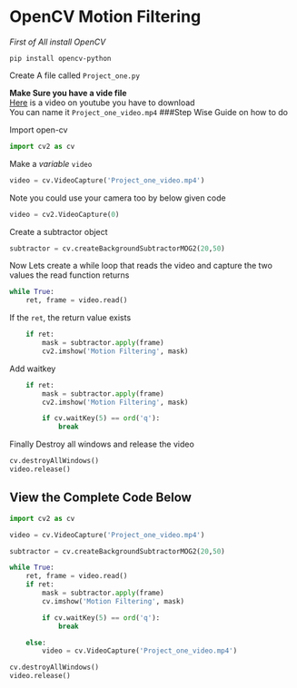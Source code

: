 
# OpenCV Motion Filtering
_First of All install OpenCV_

```
pip install opencv-python
```

Create A file called `Project_one.py`

**Make Sure you have a vide file**  
[Here](https://www.youtube.com/watch?v=ORrrKXGx2SE) is a video on youtube you have to download  
You can name it `Project_one_video.mp4`
###Step Wise Guide on how to do  

Import open-cv  
```python
import cv2 as cv
```
Make a _variable_ `video` 
```python
video = cv.VideoCapture('Project_one_video.mp4')
```
Note you could use your camera too by below given code 

```python
video = cv2.VideoCapture(0)
```

Create a subtractor object
```python
subtractor = cv.createBackgroundSubtractorMOG2(20,50)
```

Now Lets create a while loop that reads the video and capture the two values the read function returns  
```python
while True:
    ret, frame = video.read()
```

If the `ret`, the return value exists 

```python
    if ret:
        mask = subtractor.apply(frame)
        cv2.imshow('Motion Filtering', mask)
```

Add waitkey

```python
    if ret:
        mask = subtractor.apply(frame)
        cv2.imshow('Motion Filtering', mask)

        if cv.waitKey(5) == ord('q'):
            break
```
Finally Destroy all windows and release the video
```python
cv.destroyAllWindows()
video.release()
```

## View the Complete Code Below
```python
import cv2 as cv

video = cv.VideoCapture('Project_one_video.mp4')

subtractor = cv.createBackgroundSubtractorMOG2(20,50)

while True:
    ret, frame = video.read()
    if ret:
        mask = subtractor.apply(frame)
        cv.imshow('Motion Filtering', mask)

        if cv.waitKey(5) == ord('q'):
            break

    else:
        video = cv.VideoCapture('Project_one_video.mp4')

cv.destroyAllWindows()
video.release()


```

